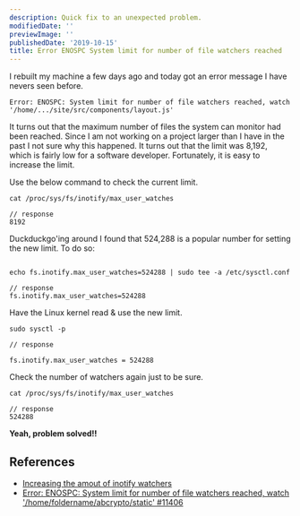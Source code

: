 ```yaml
---
description: Quick fix to an unexpected problem.
modifiedDate: ''
previewImage: ''
publishedDate: '2019-10-15'
title: Error ENOSPC System limit for number of file watchers reached
---
```


I rebuilt my machine a few days ago and today got an error message I have nevers seen before.

```console
Error: ENOSPC: System limit for number of file watchers reached, watch '/home/.../site/src/components/layout.js'
```

It turns out that the maximum number of files the system can monitor had been reached. Since I am not working on a project larger than I have in the past I not sure why this happened. It turns out that the limit was 8,192, which is fairly low for a software developer. Fortunately, it is easy to increase the limit.

Use the below command to check the current limit.

```console
cat /proc/sys/fs/inotify/max_user_watches

// response
8192

```

Duckduckgo'ing around I found that 524,288 is a popular number for setting the new limit. To do so:

```console

echo fs.inotify.max_user_watches=524288 | sudo tee -a /etc/sysctl.conf

// response
fs.inotify.max_user_watches=524288

```

Have the Linux kernel read & use the new limit.

```console
sudo sysctl -p

// response

fs.inotify.max_user_watches = 524288
```

Check the number of watchers again just to be sure.

```console
cat /proc/sys/fs/inotify/max_user_watches

// response
524288

```

**Yeah, problem solved!!**



## References

- [Increasing the amout of inotify watchers](https://github.com/guard/listen/wiki/Increasing-the-amount-of-inotify-watchers#the-technical-details)
- [Error: ENOSPC: System limit for number of file watchers reached, watch '/home/foldername/abcrypto/static' #11406](https://github.com/gatsbyjs/gatsby/issues/11406)



